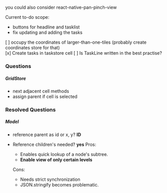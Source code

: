 you could also consider react-native-pan-pinch-view

Current to-do scope:

- buttons for headline and tasklist
- fix updating and adding the tasks

[ ] occupy the coordinates of larger-than-one-tiles (probably create coordinates store for that)  
[x] Create tasks in taskstore cell
[ ] Is TaskLine written in the best practise?

### Questions

##### GridStore

- next adjacent cell methods
- assign parent if cell is selected

### Resolved Questions

##### Model

- reference parent as id or x, y? **ID**
- Reference children's needed? **yes**
  Pros:

  - Enables quick lookup of a node's subtree.
  - **Enable view of only certain levels**

  Cons:

  - Needs strict synchronization
  - JSON.stringify becomes problematic.
